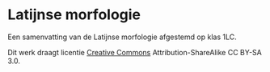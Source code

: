 # Latijnse morfologie

Een samenvatting van de Latijnse morfologie afgestemd op klas 1LC.

Dit werk draagt licentie [Creative Commons](http://creativecommons.org/licenses/) Attribution-ShareAlike CC BY-SA 3.0.